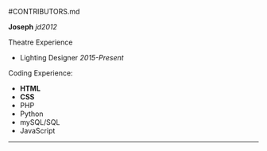 #CONTRIBUTORS.md 

**Joseph** *jd2012* 

Theatre Experience
- Lighting Designer *2015-Present* 
  
Coding Experience:
- **HTML**
- **CSS**
- PHP
- Python
- mySQL/SQL
- JavaScript

---
  
